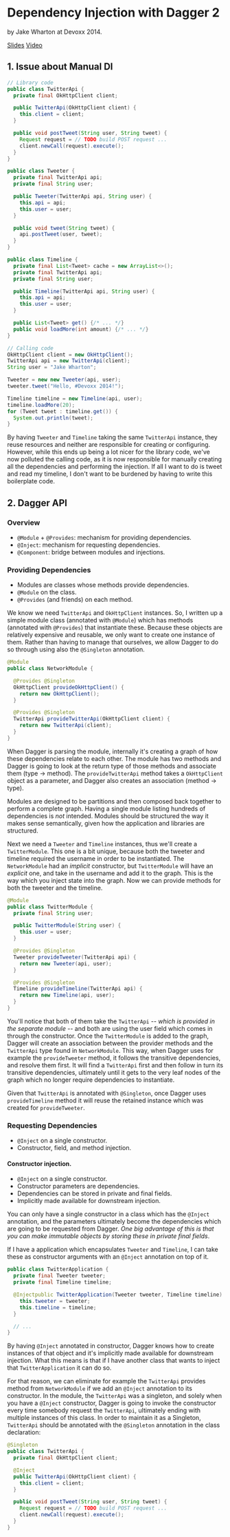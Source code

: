 # Dependency Injection with Dagger 2

by Jake Wharton at Devoxx 2014.

[Slides](https://speakerdeck.com/jakewharton/dependency-injection-with-dagger-2-devoxx-2014) [Video](https://www.youtube.com/watch?v=plK0zyRLIP8)

## 1\. Issue about Manual DI

```java
// Library code
public class TwitterApi {
  private final OkHttpClient client;

  public TwitterApi(OkHttpClient client) {
    this.client = client;
  }

  public void postTweet(String user, String tweet) {
    Request request = // TODO build POST request ...
    client.newCall(request).execute();
  }
}

public class Tweeter {
  private final TwitterApi api;
  private final String user;

  public Tweeter(TwitterApi api, String user) {
    this.api = api;
    this.user = user;
  }

  public void tweet(String tweet) {
    api.postTweet(user, tweet);
  }
}

public class Timeline {
  private final List<Tweet> cache = new ArrayList<>();
  private final TwitterApi api;
  private final String user;

  public Timeline(TwitterApi api, String user) {
    this.api = api;
    this.user = user;
  }

  public List<Tweet> get() {/* ... */}
  public void loadMore(int amount) {/* ... */}
}
```

```java
// Calling code
OkHttpClient client = new OkHttpClient();
TwitterApi api = new TwitterApi(client);
String user = "Jake Wharton";

Tweeter = new new Tweeter(api, user);
tweeter.tweet("Hello, #Devoxx 2014!");

Timeline timeline = new Timeline(api, user);
timeline.loadMore(20);
for (Tweet tweet : timeline.get()) {
  System.out.println(tweet);
}
```

By having `Tweeter` and `Timeline` taking the same `TwitterApi` instance, they reuse resources and neither are responsible for creating or configuring. However, while this ends up being a lot nicer for the library code, we've now polluted the calling code, as it is now responsible for manually creating all the dependencies and performing the injection. If all I want to do is tweet and read my timeline, I don't want to be burdened by having to write this boilerplate code.

## 2\. Dagger API

### Overview

- `@Module` + `@Provides`: mechanism for providing dependencies.
- `@Inject`: mechanism for requesting dependencies.
- `@Component`: bridge between modules and injections.

### Providing Dependencies

- Modules are classes whose methods provide dependencies.
- `@Module` on the class.
- `@Provides` (and friends) on each method.

We know we need `TwitterApi` and `OkHttpClient` instances. So, I written up a simple module class (annotated with `@Module`) which has methods (annotated with `@Provides`) that instantiate these. Because these objects are relatively expensive and reusable, we only want to create one instance of them. Rather than having to manage that ourselves, we allow Dagger to do so through using also the `@Singleton` annotation.

```java
@Module
public class NetworkModule {

  @Provides @Singleton
  OkHttpClient provideOkHttpClient() {
    return new OkHttpClient();
  }

  @Provides @Singleton
  TwitterApi provideTwitterApi(OkHttpClient client) {
    return new TwitterApi(client);
  }
}
```

When Dagger is parsing the module, internally it's creating a graph of how these dependencies relate to each other. The module has two methods and Dagger is going to look at the return type of those methods and associate them (type -> method). The `provideTwitterApi` method takes a `OkHttpClient` object as a parameter, and Dagger also creates an association (method -> type).

Modules are designed to be partitions and then composed back together to perform a complete graph. Having a single module listing hundreds of dependencies is _not_ intended. Modules should be structured the way it makes sense semantically, given how the application and libraries are structured.

Next we need a `Tweeter` and `Timeline` instances, thus we'll create a `TwitterModule`. This one is a bit unique, because both the tweeter and timeline required the username in order to be instantiated. The `NetworkModule` had an _implicit_ constructor, but `TwitterModule` will have an _explicit_ one, and take in the username and add it to the graph. This is the way which you inject state into the graph. Now we can provide methods for both the tweeter and the timeline.

```java
@Module
public class TwitterModule {
  private final String user;

  public TwitterModule(String user) {
    this.user = user;
  }

  @Provides @Singleton
  Tweeter provideTweeter(TwitterApi api) {
    return new Tweeter(api, user);
  }

  @Provides @Singleton
  Timeline provideTimeline(TwitterApi api) {
    return new Timeline(api, user);
  }
}
```

You'll notice that both of them take the `TwitterApi` -- _which is provided in the separate module_ -- and both are using the user field which comes in through the constructor. Once the `TwitterModule` is added to the graph, Dagger will create an association between the provider methods and the `TwitterApi` type found in `NetworkModule`. This way, when Dagger uses for example the `provideTweeter` method, it follows the transitive dependencies, and resolve them first. It will find a `TwitterApi` first and then follow in turn its transitive dependencies, ultimately until it gets to the very leaf nodes of the graph which no longer require dependencies to instantiate.

Given that `TwitterApi` is annotated with `@Singleton`, once Dagger uses `provideTimeline` method it will reuse the retained instance which was created for `provideTweeter`.

### Requesting Dependencies

- `@Inject` on a single constructor.
- Constructor, field, and method injection.

#### Constructor injection.

- `@Inject` on a single constructor.
- Constructor parameters are dependencies.
- Dependencies can be stored in private and final fields.
- Implicitly made available for downstream injection.

You can only have a single constructor in a class which has the `@Inject` annotation, and the parameters ultimately become the dependencies which are going to be requested from Dagger. _One big advantage of this is that you can make immutable objects by storing these in private final fields_.

If I have a application which encapsulates `Tweeter` and `Timeline`, I can take these as constructor arguments with an `@Inject` annotation on top of it.

```java
public class TwitterApplication {
  private final Tweeter tweeter;
  private final Timeline timeline;

  @Injectpublic TwitterApplication(Tweeter tweeter, Timeline timeline) {
    this.tweeter = tweeter;
    this.timeline = timeline;
  }

  // ...
}
```

By having `@Inject` annotated in constructor, Dagger knows how to create instances of that object and it's implicitly made available for downstream injection. What this means is that if I have another class that wants to inject that `TwitterApplication` it can do so.

For that reason, we can eliminate for example the `TwitterApi` provides method from `NetworkModule` if we add an `@Inject` annotation to its constructor. In the module, the `TwitterApi` was a singleton, and solely when you have a `@Inject` constructor, Dagger is going to invoke the constructor every time somebody request the `TwitterApi`, ultimately ending with multiple instances of this class. In order to maintain it as a Singleton, `TwitterApi` should be annotated with the `@Singleton` annotation in the class declaration:

```java
@Singleton
public class TwitterApi {
  private final OkHttpClient client;

  @Inject
  public TwitterApi(OkHttpClient client) {
    this.client = client;
  }

  public void postTweet(String user, String tweet) {
    Request request = // TODO build POST request ...
    client.newCall(request).execute();
  }
}
```
